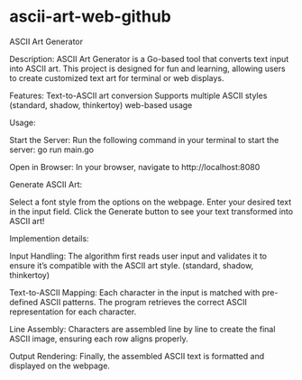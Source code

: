 # ascii-art-web-github
ASCII Art Generator

Description:
ASCII Art Generator is a Go-based tool that converts text input into ASCII art. This project is designed for fun and learning, allowing users to create customized text art for terminal or web displays.

Features:
Text-to-ASCII art conversion
Supports multiple ASCII styles (standard, shadow, thinkertoy)
web-based usage

Usage:

Start the Server: Run the following command in your terminal to start the server: go run main.go

Open in Browser: In your browser, navigate to http://localhost:8080

Generate ASCII Art:

Select a font style from the options on the webpage.
Enter your desired text in the input field.
Click the Generate button to see your text transformed into ASCII art!

Implemention details:

Input Handling: The algorithm first reads user input and validates it to ensure it’s compatible with the ASCII art style. (standard, shadow, thinkertoy)

Text-to-ASCII Mapping: Each character in the input is matched with pre-defined ASCII patterns. The program retrieves the correct ASCII representation for each character.

Line Assembly: Characters are assembled line by line to create the final ASCII image, ensuring each row aligns properly.

Output Rendering: Finally, the assembled ASCII text is formatted and displayed on the webpage.